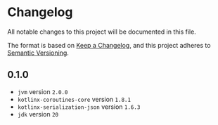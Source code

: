 # Changelog

All notable changes to this project will be documented in this file.

The format is based on [Keep a Changelog](https://keepachangelog.com/en/1.0.0/),
and this project adheres to [Semantic Versioning](https://semver.org/spec/v2.0.0.html).

## 0.1.0

- `jvm` version `2.0.0`
- `kotlinx-coroutines-core` version `1.8.1`
- `kotlinx-serialization-json` version `1.6.3`
- `jdk` version `20`
